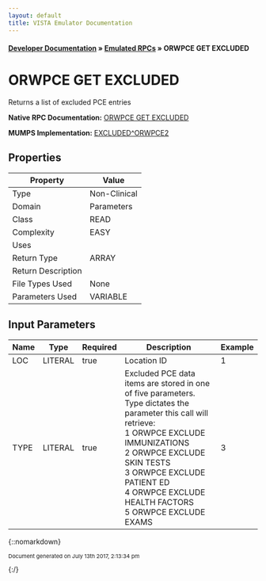 ```yaml
---
layout: default
title: VISTA Emulator Documentation
---
```


#### [Developer Documentation](../index) &#187; [Emulated RPCs](TableOfContents) &#187; ORWPCE GET EXCLUDED<br/>
# ORWPCE GET EXCLUDED

Returns a list of excluded PCE entries

**Native RPC Documentation:** [ORWPCE GET EXCLUDED](../VISTARPC/ORWPCE_GET_EXCLUDED)

**MUMPS Implementation:** [EXCLUDED^ORWPCE2](http://code.osehra.org/dox/Routine_ORWPCE2_source.html)

## Properties

Property | Value
--- | ---
Type | Non-Clinical
Domain | Parameters
Class | READ
Complexity | EASY
Uses | 
Return Type | ARRAY
Return Description | 
File Types Used | None
Parameters Used | VARIABLE


## Input Parameters

Name | Type | Required | Description | Example
--- | --- | --- | --- | ---
LOC | LITERAL | true | Location ID | 1
TYPE | LITERAL | true | Excluded PCE data items are stored in one of five parameters.<br/>Type dictates the parameter this call will retrieve:<br/>1 ORWPCE EXCLUDE IMMUNIZATIONS<br/>2 ORWPCE EXCLUDE SKIN TESTS<br/>3 ORWPCE EXCLUDE PATIENT ED<br/>4 ORWPCE EXCLUDE HEALTH FACTORS<br/>5 ORWPCE EXCLUDE EXAMS | 3

{::nomarkdown} <br/><p style="font-size: 11px">Document generated on July 13th 2017, 2:13:34 pm</p>{:/}